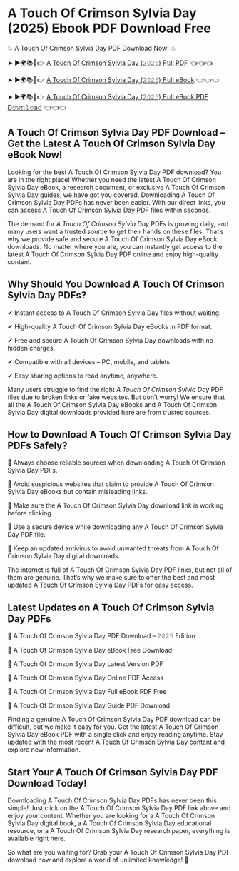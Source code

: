 # A Touch Of Crimson Sylvia Day (2025) Ebook PDF Download Free

💥 A Touch Of Crimson Sylvia Day PDF Download Now! 💥

➤ ►🌍📚📱👉 [A Touch Of Crimson Sylvia Day (𝟸𝟶𝟸𝟻) F𝚞ll PDF](https://getpdf.xyz/a-touch-of-crimson-sylvia-day) 👈👈👈


➤ ►🌍📚📱👉 [A Touch Of Crimson Sylvia Day (𝟸𝟶𝟸𝟻) F𝚞ll eBook](https://getpdf.xyz/a-touch-of-crimson-sylvia-day) 👈👈👈


➤ ►🌍📚📱👉 [A Touch Of Crimson Sylvia Day (𝟸𝟶𝟸𝟻) F𝚞ll eBook PDF D𝚘𝚠𝚗𝚕𝚘a𝚍](https://getpdf.xyz/a-touch-of-crimson-sylvia-day) 👈👈👈


## A Touch Of Crimson Sylvia Day PDF Download – Get the Latest A Touch Of Crimson Sylvia Day eBook Now!

Looking for the best A Touch Of Crimson Sylvia Day PDF download? You are in the right place! Whether you need the latest A Touch Of Crimson Sylvia Day eBook, a research document, or exclusive A Touch Of Crimson Sylvia Day guides, we have got you covered. Downloading A Touch Of Crimson Sylvia Day PDFs has never been easier. With our direct links, you can access A Touch Of Crimson Sylvia Day PDF files within seconds.

The demand for *A Touch Of Crimson Sylvia Day* PDFs is growing daily, and many users want a trusted source to get their hands on these files. That’s why we provide safe and secure A Touch Of Crimson Sylvia Day eBook downloads. No matter where you are, you can instantly get access to the latest A Touch Of Crimson Sylvia Day PDF online and enjoy high-quality content.

## Why Should You Download A Touch Of Crimson Sylvia Day PDFs?

✔ Instant access to A Touch Of Crimson Sylvia Day files without waiting.

✔ High-quality A Touch Of Crimson Sylvia Day eBooks in PDF format.

✔ Free and secure A Touch Of Crimson Sylvia Day downloads with no hidden charges.

✔ Compatible with all devices – PC, mobile, and tablets.

✔ Easy sharing options to read anytime, anywhere.

Many users struggle to find the right *A Touch Of Crimson Sylvia Day* PDF files due to broken links or fake websites. But don’t worry! We ensure that all the A Touch Of Crimson Sylvia Day eBooks and A Touch Of Crimson Sylvia Day digital downloads provided here are from trusted sources.

## How to Download A Touch Of Crimson Sylvia Day PDFs Safely?

📌 Always choose reliable sources when downloading A Touch Of Crimson Sylvia Day PDFs.

📌 Avoid suspicious websites that claim to provide A Touch Of Crimson Sylvia Day eBooks but contain misleading links.

📌 Make sure the A Touch Of Crimson Sylvia Day download link is working before clicking.

📌 Use a secure device while downloading any A Touch Of Crimson Sylvia Day PDF file.

📌 Keep an updated antivirus to avoid unwanted threats from A Touch Of Crimson Sylvia Day digital downloads.

The internet is full of A Touch Of Crimson Sylvia Day PDF links, but not all of them are genuine. That’s why we make sure to offer the best and most updated A Touch Of Crimson Sylvia Day PDFs for easy access.

## Latest Updates on A Touch Of Crimson Sylvia Day PDFs

🔹 A Touch Of Crimson Sylvia Day PDF Download – 𝟸𝟶𝟸𝟻 Edition

🔹 A Touch Of Crimson Sylvia Day eBook Free Download

🔹 A Touch Of Crimson Sylvia Day Latest Version PDF

🔹 A Touch Of Crimson Sylvia Day Online PDF Access

🔹 A Touch Of Crimson Sylvia Day Full eBook PDF Free

🔹 A Touch Of Crimson Sylvia Day Guide PDF Download

Finding a genuine A Touch Of Crimson Sylvia Day PDF download can be difficult, but we make it easy for you. Get the latest A Touch Of Crimson Sylvia Day eBook PDF with a single click and enjoy reading anytime. Stay updated with the most recent A Touch Of Crimson Sylvia Day content and explore new information.

## Start Your A Touch Of Crimson Sylvia Day PDF Download Today!

Downloading A Touch Of Crimson Sylvia Day PDFs has never been this simple! Just click on the A Touch Of Crimson Sylvia Day PDF link above and enjoy your content. Whether you are looking for a A Touch Of Crimson Sylvia Day digital book, a A Touch Of Crimson Sylvia Day educational resource, or a A Touch Of Crimson Sylvia Day research paper, everything is available right here.

So what are you waiting for? Grab your A Touch Of Crimson Sylvia Day PDF download now and explore a world of unlimited knowledge! 🚀